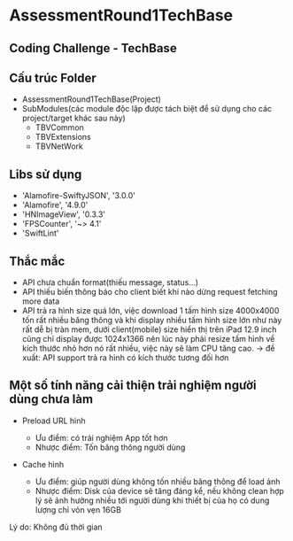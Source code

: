 # AssessmentRound1TechBase

## Coding Challenge - TechBase

## Cấu trúc Folder

- AssessmentRound1TechBase(Project) 
- SubModules(các module độc lập được tách biệt để sử dụng cho các project/target khác sau này)
    + TBVCommon     
    + TBVExtensions 
    + TBVNetWork
             
## Libs sử dụng

- 'Alamofire-SwiftyJSON', '3.0.0'
- 'Alamofire', '4.9.0'
- 'HNImageView', '0.3.3'
- 'FPSCounter', '~> 4.1' 
- 'SwiftLint'

## Thắc mắc

  - API chưa chuẩn format(thiếu message, status...)
  - API thiếu biến thông báo cho client biết khi nào dừng request fetching more data
  - API trả ra hình size quá lớn, việc download 1 tấm hình size 4000x4000 tốn rất nhiều băng thông và khi display nhiều 
tấm hình size lớn như này rất dễ bị tràn mem, dưới client(mobile) size hiển thị trên iPad 12.9 inch cũng chỉ display
được 1024x1366 nên lúc này phải resize tấm hình về kích thước nhỏ hơn nó rất nhiều, việc này sẽ làm CPU tăng cao.
-> đề xuất: API support trả ra hình có kích thước tương đối hơn


## Một số tính năng cải thiện trải nghiệm người dùng chưa làm
  - Preload URL hình 
    + Ưu điểm: có trải nghiệm App tốt hơn 
    + Nhược điểm: Tốn băng thông người dùng
    
  - Cache hình
    + Ưu điểm: giúp người dùng không tốn nhiều băng thông để load ảnh
    + Nhược điểm: Disk của device sẽ tăng đáng kể, nếu không clean hợp lý sẽ ảnh hưởng nhiều tới người dùng khi thiết bị 
    của họ có dung lượng chỉ vỏn vẹn 16GB
  
  Lý do: Không đủ thời gian
